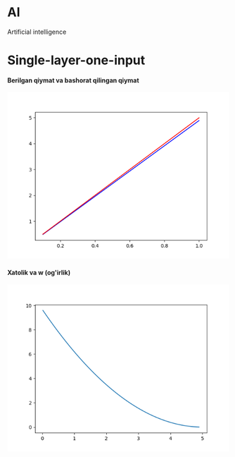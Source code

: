 # AI
Artificial intelligence

# Single-layer-one-input
<h4>Berilgan qiymat va bashorat qilingan qiymat</h4>
<img src="https://github.com/boltayevjahongir/AI/blob/main/Single-layer-one-input/actual_prediction.png">

<h4>Xatolik va  w (og'irlik)</h4>
<img src="https://github.com/boltayevjahongir/AI/blob/main/Single-layer-one-input/MSE_Weight.png">
